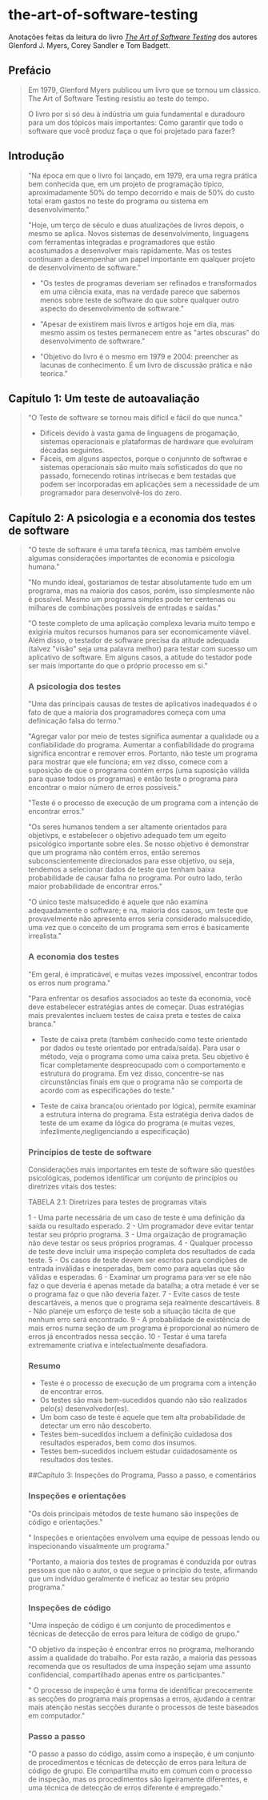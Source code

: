 # the-art-of-software-testing
Anotações feitas da leitura do livro [_The Art of Software Testing_](https://www.amazon.com/Art-Software-Testing-Glenford-Myers/dp/1118031962) dos autores Glenford J. Myers, Corey Sandler e Tom Badgett.

## Prefácio

> Em 1979, Glenford Myers publicou um livro que se tornou um clássico.
> The Art of Software Testing resistiu ao teste do tempo.
>
> O livro por si só deu à indústria um guia fundamental e duradouro para um dos tópicos mais importantes: Como garantir que todo o software que você produz faça o que foi projetado para fazer?
>

## Introdução

> "Na época em que o livro foi lançado, em 1979, era uma regra prática bem conhecida que, em um projeto de programação típico, aproximadamente 50% do tempo decorrido e mais de 50% do custo total eram gastos no teste do programa ou sistema em desenvolvimento."
>
> "Hoje, um terço de século e duas atualizações de livros depois, o mesmo se aplica. Novos sistemas de desenvolvimento, linguagens com ferramentas integradas e programadores que estão acostumados a desenvolver mais rapidamente. Mas os testes continuam a desempenhar um papel importante em qualquer projeto de desenvolvimento de software."
>
> - "Os testes de programas deveriam ser refinados e transformados em uma ciência exata, mas na verdade parece que sabemos menos sobre teste de software do que sobre qualquer outro aspecto do desenvolvimento de softwrare."
>
> - "Apesar de existirem mais livros e artigos hoje em dia, mas mesmo assim os testes permanecem entre as "artes obscuras" do desenvolvimento de softwrare."
>
> - "Objetivo do livro é o mesmo em 1979 e 2004: preencher as lacunas de conhecimento. É um livro de discussão prática e não teorica."
>
>

## Capítulo 1: Um teste de autoavaliação

> "O Teste de software se tornou mais difícil e fácil do que nunca."
>
> - Difíceis devido à vasta gama de linguagens de progamação, sistemas operacionais e plataformas de hardware que evoluíram décadas seguintes.
> - Fáceis, em alguns aspectos, porque o conjunnto de softwrae e sistemas operacionais são muito mais sofisticados do que no passado, fornecendo rotinas intrísecas e bem testadas que podem ser incorporadas em aplicações sem a necessidade de um programador para desenvolvê-los do zero.
>
>
## Capítulo 2: A psicologia e a economia dos testes de software

> "O teste de software é uma tarefa técnica, mas também envolve algumas considerações importantes de economia e psicologia humana."
>
> "No mundo ideal, gostariamos de testar absolutamente tudo em um programa, mas na maioria dos casos, porém, isso simplesmente não é possível. Mesmo um programa simples pode ter centenas ou milhares de combinações possíveis de entradas e saídas."
>
> "O teste completo de uma aplicação complexa levaria muito tempo e exigiria muitos recursos humanos para ser economicamente viável. Além disso, o testador de software precisa da atitude adequada (talvez "visão" seja uma palavra melhor) para testar com sucesso um aplicativo de software. Em alguns casos, a atitude do testador pode ser mais importante do que o próprio processo em si."
>
> ### A psicologia dos testes
>
> "Uma das principais causas de testes de aplicativos inadequados é o fato de que a maioria dos programadores começa com uma definicação falsa do termo."
>
> "Agregar valor por meio de testes significa aumentar a qualidade ou a confiabilidade do programa. Aumentar a confiabilidade do programa significa encontrar e remover erros. Portanto, não teste um programa para mostrar que ele funciona; em vez disso, comece com a suposição de que o programa contém errps (uma suposição válida para quase todos os programas) e então teste o programa para encontrar o maior número de erros possíveis."
>
> "Teste é o processo de execução de um programa com a intenção de encontrar erros."
>
> "Os seres humanos tendem a ser altamente orientados para objetivps, e estabelecer o objetivo adequado tem um egeito psicológico importante sobre eles. Se nosso objetivo é demonstrar que um programa não contém erros, então seremos subconscientemente direcionados para esse objetivo, ou seja, tendemos a selecionar dados de teste que tenham baixa probabilidade de causar falha no programa. Por outro lado, terão maior probabilidade de encontrar erros."
>
> "O único teste malsucedido é aquele que não examina adequadamente o software; e na, maioria dos casos, um teste que provavelmente não apresenta erros seria considerado malsucedido, uma vez que o conceito de um programa sem erros é basicamente irrealista."
>
> ### A economia dos testes
>
> "Em geral, é impraticável, e muitas vezes impossível, encontrar todos os erros num programa."
>
> "Para enfrentar os desafios associados ao teste da economia, você deve estabelecer estratégias antes de começar. Duas estratégias mais prevalentes incluem testes de caixa preta e testes de caixa branca."
>
> - Teste de caixa preta (também conhecido como teste orientado por dados ou teste orientado por entrada/saída). Para usar o método, veja o programa como uma caixa preta. Seu objetivo é ficar completamente despreocupado com o comportamento e estrutura do programa. Em vez disso, concentre-se nas circunstâncias finais em que o programa não se comporta de acordo com as especificações do teste."
>
> - Teste de caixa branca(ou orientado por lógica), permite examinar a estrutura interna do programa. Esta estratégia deriva dados de teste de um exame da lógica do programa (e muitas vezes, infezlimente,negligenciando a especificação)
>
> ### Princípios de teste de software
>
> Considerações mais importantes em teste de software são questões psicológicas, podemos identificar um conjunto de princípios ou diretrizes vitais dos testes:
>
> TABELA 2.1: Diretrizes para testes de programas vitais
>
> 1 - Uma parte necessária de um caso de teste é uma definição da saída ou resultado esperado.
> 2 - Um programador deve evitar tentar testar seu próprio programa.
> 3 - Uma orgaização de programação não deve testar os seus próprios programas.
> 4 - Qualquer processo de teste deve incluir uma inspeção completa dos resultados de cada teste.
> 5 - Os casos de teste devem ser escritos para condições de entrada inválidas e inesperadas, bem como para aquelas que são válidas e esperadas.
> 6 - Examinar um programa para ver se ele não faz o que deveria é apenas metade da batalha; a otra metade é ver se o programa faz o que não deveria fazer.
> 7 - Evite casos de teste descartáveis, a menos que o programa seja realmente descartáveis.
> 8 - Não planeje um esforço de teste sob a situação tácita de que nenhum erro será encontrado.
> 9 - A probabilidade de existência de mais erros numa seção de um programa é proporcional ao número de erros já encontrados nessa secção.
> 10 - Testar é uma tarefa extremamente criativa e intelectualmente desafiadora.
>
> ### Resumo
>
> - Teste é o processo de execução de um programa com a intenção de encontrar erros.
> - Os testes são mais bem-sucedidos quando não são realizados pelo(s) desenvolvedor(es).
> - Um bom caso de teste é aquele que tem alta probabilidade de detectar um erro não descoberto.
> - Testes bem-sucedidos incluem a definição cuidadosa dos resultados esperados, bem como dos insumos.
> - Testes bem-sucedidos incluem estudar cuidadosamente os resultados dos testes.
>
> ##Capítulo 3: Inspeções do Programa, Passo a passo, e comentários
>
> ### Inspeções e orientações
>
> "Os dois principais métodos de teste humano são inspeções de código e
orientações."
>
> " Inspeções e orientações envolvem uma equipe de pessoas lendo ou
inspecionando visualmente um programa."
>
> "Portanto, a maioria dos testes de programas é conduzida por outras pessoas que não o autor, o que
segue o princípio do teste, afirmando que um indivíduo geralmente é ineficaz ao testar seu próprio programa."
>
> ### Inspeções de código
>
> "Uma inspeção de código é um conjunto de procedimentos e técnicas de detecção de erros
para leitura de código de grupo."
>
> "O objetivo da inspeção é encontrar erros no programa, melhorando assim a qualidade do trabalho. Por esta
razão, a maioria das pessoas recomenda que os resultados de uma inspeção sejam uma assunto confidencial, compartilhado apenas entre os participantes."
>
> " O processo de inspeção é uma forma de identificar precocemente as secções do programa mais propensas a erros, ajudando a centrar mais atenção nestas secções durante o processos de teste baseados em computador."
>
> ### Passo a passo
>
> "O passo a passo do código, assim como a inspeção, é um conjunto de procedimentos e técnicas de detecção de erros para leitura de código de grupo. Ele compartilha muito em comum com o processo de inspeção, mas os procedimentos são ligeiramente diferentes, e uma técnica de detecção de erros diferente é empregado."
>
> 


